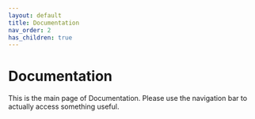 ```yaml
---
layout: default
title: Documentation
nav_order: 2
has_children: true
---
```



# Documentation

This is the main page of Documentation. Please use the navigation bar to actually access something useful.